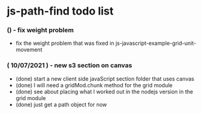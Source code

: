 # js-path-find todo list

### () - fix weight problem
* fix the weight problem that was fixed in js-javascript-example-grid-unit-movement

### ( 10/07/2021 ) - new s3 section on canvas
* (done) start a new client side javaScript section folder that uses canvas
* (done) I will need a gridMod.chunk method for the grid module
* (done) see about placing what I worked out in the nodejs version in the grid module
* (done) just get a path object for now